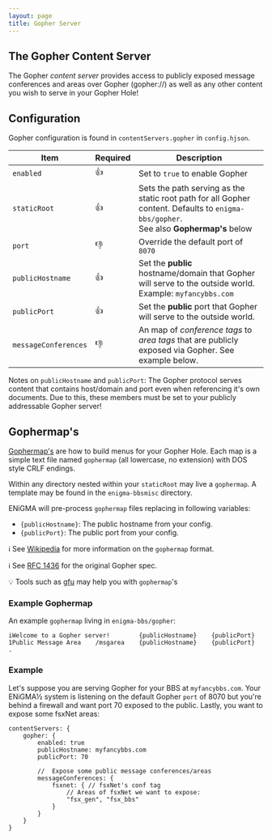 ```yaml
---
layout: page
title: Gopher Server
---
```

## The Gopher Content Server
The Gopher *content server* provides access to publicly exposed message conferences and areas over Gopher (gopher://) as well as any other content you wish to serve in your Gopher Hole!

## Configuration
Gopher configuration is found in `contentServers.gopher` in `config.hjson`.

| Item | Required | Description |
|------|----------|-------------|
| `enabled` | :+1: | Set to `true` to enable Gopher |
| `staticRoot` | :+1: | Sets the path serving as the static root path for all Gopher content. Defaults to `enigma-bbs/gopher`.<br>See also **Gophermap's** below |
| `port` | :-1: | Override the default port of `8070` |
| `publicHostname` | :+1: | Set the **public** hostname/domain that Gopher will serve to the outside world. Example: `myfancybbs.com` |
| `publicPort` | :+1: | Set the **public** port that Gopher will serve to the outside world. |
| `messageConferences` | :-1: | An map of *conference tags* to *area tags* that are publicly exposed via Gopher. See example below. |

Notes on `publicHostname` and `publicPort`:
The Gopher protocol serves content that contains host/domain and port even when referencing it's own documents. Due to this, these members must be set to your publicly addressable Gopher server!

## Gophermap's
[Gophermap's](https://en.wikipedia.org/wiki/Gopher_(protocol)#Source_code_of_a_menu) are how to build menus for your Gopher Hole. Each map is a simple text file named `gophermap` (all lowercase, no extension) with DOS style CRLF endings.

Within any directory nested within your `staticRoot` may live a `gophermap`. A template may be found in the `enigma-bbsmisc` directory.

ENiGMA will pre-process `gophermap` files replacing in following variables:
* `{publicHostname}`: The public hostname from your config.
* `{publicPort}`: The public port from your config.

:information_source: See [Wikipedia](https://en.wikipedia.org/wiki/Gopher_(protocol)#Source_code_of_a_menu) for more information on the `gophermap` format.

:information_source: See [RFC 1436](https://tools.ietf.org/html/rfc1436) for the original Gopher spec.

:bulb: Tools such as [gfu](https://rawtext.club/~sloum/gfu.html) may help you with `gophermap`'s

### Example Gophermap
An example `gophermap` living in `enigma-bbs/gopher`:
```
iWelcome to a Gopher server!        {publicHostname}    {publicPort}
1Public Message Area    /msgarea    {publicHostname}    {publicPort}
.
```

### Example
Let's suppose you are serving Gopher for your BBS at `myfancybbs.com`. Your ENiGMA½ system is listening on the default Gopher `port` of 8070 but you're behind a firewall and want port 70 exposed to the public. Lastly, you want to expose some fsxNet areas:

```hjson
contentServers: {
    gopher: {
        enabled: true
        publicHostname: myfancybbs.com
        publicPort: 70

        //  Expose some public message conferences/areas
        messageConferences: {
            fsxnet: { // fsxNet's conf tag
                // Areas of fsxNet we want to expose:
                "fsx_gen", "fsx_bbs"
            }
        }
    }
}
```
